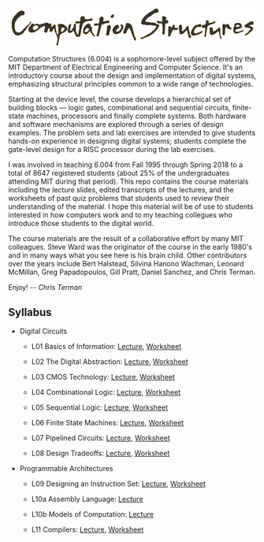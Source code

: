 <p align="center"><img src="title.png?raw=true"/></p>

Computation Structures (6.004) is a sophomore-level subject offered by
the MIT Department of Electrical Engineering and Computer Science.
It's an introductory course about the design and implementation of
digital systems, emphasizing structural principles common to a wide
range of technologies.

Starting at the device level, the course develops a hierarchical set
of building blocks — logic gates, combinational and sequential
circuits, finite-state machines, processors and finally complete
systems. Both hardware and software mechanisms are explored through a
series of design examples. The problem sets and lab exercises are
intended to give students hands-on experience in designing digital
systems; students complete the gate-level design for a RISC processor
during the lab exercises.

I was involved in teaching 6.004 from Fall 1995 through Spring 2018 to
a total of 8647 registered students (about 25% of the undergraduates
attending MIT during that period).  This repo contains the course
materials including the lecture slides, edited transcripts of
the lectures, and the worksheets of past quiz problems that students
used to review their understanding of the material.  I hope this
material will be of use to students interested in how computers work
and to my teaching collegues who introduce those students to the
digital world.

The course materials are the result of a collaborative effort by many
MIT colleagues.  Steve Ward was the originator of the course in the
early 1980's and in many ways what you see here is his brain child.
Other contributors over the years include Bert Halstead, Silvina
Hanono Wachman, Leonard McMillan, Greg Papadopoulos, Gill Pratt,
Daniel Sanchez, and Chris Terman.

Enjoy! -- *Chris Terman*

## Syllabus

* Digital Circuits

  * L01 Basics of Information: <a href="L01_Basics_of_Information.md">Lecture</a>, <a href="L01_worksheet.pdf">Worksheet</a>

  * L02 The Digital Abstraction: <a href="L02_The_Digital_Abstraction.md">Lecture</a>, <a href="L02_worksheet.pdf">Worksheet</a>

  * L03 CMOS Technology: <a href="L03_CMOS_Technology.md">Lecture</a>, <a href="L03_worksheet.pdf">Worksheet</a>

  * L04 Combinational Logic: <a href="L04_Combinational_Logic.md">Lecture</a>, <a href="L04_worksheet.pdf">Worksheet</a>

  * L05 Sequential Logic: <a href="L05_Sequential_Logic.md">Lecture</a>, <a href="L05_worksheet.pdf">Worksheet</a>

  * L06 Finite State Machines: <a href="L06_Finite_State_Machines.md">Lecture</a>, <a href="L06_worksheet.pdf">Worksheet</a>

  * L07 Pipelined Circuits: <a href="L07_Pipelined_Circuits.md">Lecture</a>, <a href="L07_worksheet.pdf">Worksheet</a>

  * L08 Design Tradeoffs: <a href="L08_Design_Tradeoffs.md">Lecture</a>, <a href="L08_worksheet.pdf">Worksheet</a>

* Programmable Architectures

  * L09 Designing an Instruction Set: <a href="L09_Designing_an_Instruction_Set.md">Lecture</a>, <a href="L09_worksheet.pdf">Worksheet</a>

  * L10a Assembly Language: <a href="L10a_Assembly_Language.md">Lecture</a>

  * L10b Models of Computation: <a href="L10b_Models_of_Computation.md">Lecture</a>

  * L11 Compilers: <a href="L11_Compilers.md">Lecture</a>, <a href="L11_worksheet.pdf">Worksheet</a>

